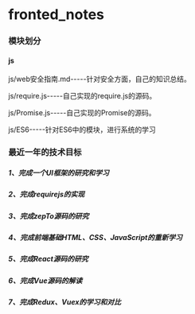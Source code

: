 # fronted_notes
### 模块划分

#### js

js/web安全指南.md-----针对安全方面，自己的知识总结。

js/require.js-----自己实现的require.js的源码。

js/Promise.js-----自己实现的Promise的源码。

js/ES6-----针对ES6中的模块，进行系统的学习

### 最近一年的技术目标

##### 1、完成一个UI框架的研究和学习

##### 2、完成requirejs的实现

##### 3、完成zepTo源码的研究

##### 4、完成前端基础HTML、CSS、JavaScript的重新学习

##### 5、完成React源码的研究

##### 6、完成Vue源码的解读

##### 7、完成Redux、Vuex的学习和对比
